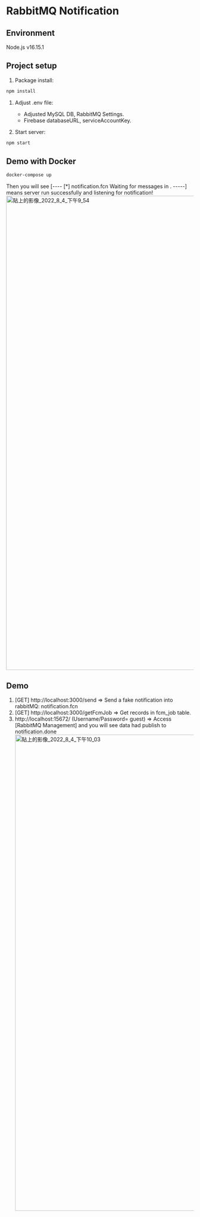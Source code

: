 # RabbitMQ Notification

## Environment

Node.js v16.15.1

## Project setup

1. Package install:

```bash
npm install
```

1. Adjust .env file:

   - Adjusted MySQL DB, RabbitMQ Settings.
   - Firebase databaseURL, serviceAccountKey.

2. Start server:

```bash
npm start
```

## Demo with Docker

```bash
docker-compose up
```
Then you will see [---- [*] notification.fcn Waiting for messages in . -----] means server run successfully and listening for notification!
<img width="1275" alt="貼上的影像_2022_8_4_下午9_54" src="https://user-images.githubusercontent.com/11568597/182865118-db6457b7-aca2-47db-9816-7f4a1270b29a.png">

## Demo
1. [GET] http://localhost:3000/send
   => Send a fake notification into rabbitMQ: notification.fcn
2. [GET] http://localhost:3000/getFcmJob
   => Get records in fcm_job table.
3. http://localhost:15672/ (Username/Password= guest)
   => Access [RabbitMQ Management] and you will see data had publish to notification.done
   <img width="1280" alt="貼上的影像_2022_8_4_下午10_03" src="https://user-images.githubusercontent.com/11568597/182866921-a25d37f4-d52c-4b94-828f-3b92e9ce08cb.png">

